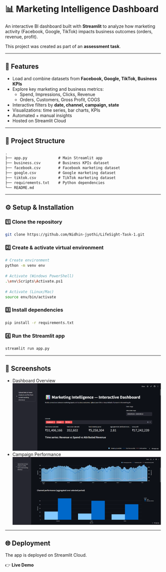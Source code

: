 # 📊 Marketing Intelligence Dashboard

An interactive BI dashboard built with **Streamlit** to analyze how marketing activity (Facebook, Google, TikTok) impacts business outcomes (orders, revenue, profit).

This project was created as part of an **assessment task**.

---

## 🚀 Features

- Load and combine datasets from **Facebook, Google, TikTok, Business KPIs**
- Explore key marketing and business metrics:
  - Spend, Impressions, Clicks, Revenue
  - Orders, Customers, Gross Profit, COGS
- Interactive filters by **date, channel, campaign, state**
- Visualizations: time series, bar charts, KPIs
- Automated + manual insights
- Hosted on Streamlit Cloud

---

## 📂 Project Structure

```
.
├── app.py              # Main Streamlit app
├── business.csv        # Business KPIs dataset
├── facebook.csv        # Facebook marketing dataset
├── google.csv          # Google marketing dataset
├── tiktok.csv          # TikTok marketing dataset
├── requirements.txt    # Python dependencies
└── README.md
```

---

## ⚙️ Setup & Installation

### 1️⃣ Clone the repository

```bash
git clone https://github.com/Nidhin-jyothi/LifeSight-Task-1.git
```

### 2️⃣ Create & activate virtual environment

```bash
# Create environment
python -m venv env

# Activate (Windows PowerShell)
.\env\Scripts\Activate.ps1

# Activate (Linux/Mac)
source env/bin/activate
```

### 3️⃣ Install dependencies

```bash
pip install -r requirements.txt
```

### 4️⃣ Run the Streamlit app

```bash
streamlit run app.py
```

---

## 📸 Screenshots

- Dashboard Overview  
  ![Dashboard Overview](dashboard_overview.png)
- Campaign Performance  
  ![Channel Performance](campaign_performance.png)

---

## 🌐 Deployment

The app is deployed on Streamlit Cloud.

👉 **Live Demo**